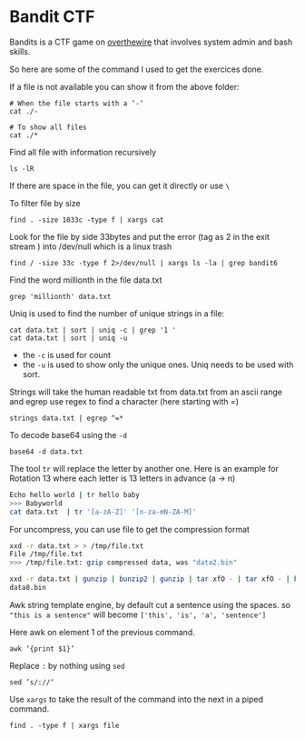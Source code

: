 # Bandit CTF

Bandits is a CTF game on [overthewire](http://overthewire.org/wargames/bandit/) that involves system admin and bash skills.

So here are some of the command I used to get the exercices done.

If a file is not available you can show it from the above folder:

```
# When the file starts with a ‘-‘
cat ./-

# To show all files
cat ./*
```

Find all file with information recursively

```
ls -lR
```

If there are space in the file, you can get it directly or use `\`

To filter file by size

```
find . -size 1033c -type f | xargs cat
```

Look for the file by side 33bytes and put the error (tag as 2 in the exit stream ) into /dev/null which is a linux trash

```
find / -size 33c -type f 2>/dev/null | xargs ls -la | grep bandit6
```

Find the word millionth in the file data.txt

```
grep 'millionth' data.txt
```

Uniq is used to find the number of unique strings in a file:

```
cat data.txt | sort | uniq -c | grep '1 '
cat data.txt | sort | uniq -u
``` 

- the `-c` is used for count
- the `-u` is used to show only the unique ones. Uniq needs to be used with sort.


Strings will take the human readable txt from data.txt from an ascii range and egrep use regex to find a character (here starting with =)

```
strings data.txt | egrep ^=*
```

To decode base64 using the `-d`
```
base64 -d data.txt
```

The tool `tr` will replace the letter by another one. Here is an example for Rotation 13 where each letter is 13 letters in advance (a -> n)

```bash
Echo hello world | tr hello baby
>>> Babyworld
cat data.txt  | tr '[a-zA-Z]' '[n-za-mN-ZA-M]'
```

For uncompress, you can use file to get the compression format

```bash
xxd -r data.txt > > /tmp/file.txt
File /tmp/file.txt
>>> /tmp/file.txt: gzip compressed data, was "data2.bin"

xxd -r data.txt | gunzip | bunzip2 | gunzip | tar xfO - | tar xfO - | bunzip2 | tar xvfO - | gunzip
data8.bin
```

Awk string template engine, by default cut a sentence using the spaces. so `"this is a sentence"` will become `['this', 'is', 'a', 'sentence']`

Here awk on element 1 of the previous command.
```
awk ‘{print $1}’
```

Replace `:` by nothing using `sed`
```
sed ’s/://‘
```

Use `xargs` to take the result of the command into the next in a piped command.

```
find . -type f | xargs file
```
